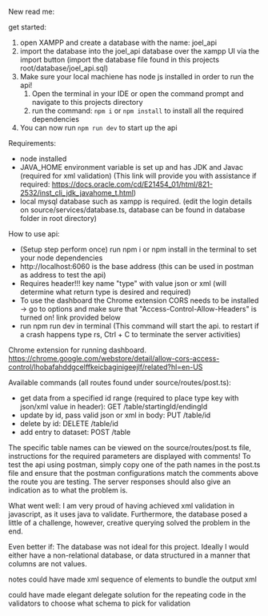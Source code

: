 New read me:

get started:
1. open XAMPP and create a database with the name: joel_api
2. import the database into the joel_api database over the xampp UI via the import button (import the database file found in this projects root/database/joel_api.sql) 
3. Make sure your local machiene has node js installed in order to run the api!
   1. Open the terminal in your IDE or open the command prompt and navigate to this projects directory
   2. run the command: `npm i` or `npm install` to install all the required dependencies
4. You can now run `npm run dev` to start up the api


Requirements:
- node installed
- JAVA_HOME environment variable is set up and has JDK and Javac (required for xml validation) (This link will provide you with assistance if required: https://docs.oracle.com/cd/E21454_01/html/821-2532/inst_cli_jdk_javahome_t.html)
- local mysql database such as xampp is required. (edit the login details on source/services/database.ts, database can be found in database folder in root directory)

How to use api:
* (Setup step perform once) run npm i or npm install in the terminal to set your node dependencies
* http://localhost:6060 is the base address (this can be used in postman as address to test the api)
* Requires header!!! key name "type" with value json or xml (will determine what return type is desired and required)
* To use the dashboard the Chrome extension CORS needs to be installed -> go to options and make sure that "Access-Control-Allow-Headers" is turned on! link provided below
* run npm run dev in terminal (This command will start the api. to restart if a crash happens type rs, Ctrl + C to terminate the server activities)

Chrome extension for running dashboard.  
https://chrome.google.com/webstore/detail/allow-cors-access-control/lhobafahddgcelffkeicbaginigeejlf/related?hl=en-US

Available commands (all routes found under source/routes/post.ts):
* get data from a specified id range (required to place type key with json/xml value in header): GET /table/startingId/endingId
* update by id, pass valid json or xml in body: PUT /table/id
* delete by id: DELETE /table/id
* add entry to dataset: POST /table

The specific table names can be viewed on the source/routes/post.ts file, instructions for the required parameters are displayed with comments!
To test the api using postman, simply copy one of the path names in the post.ts file and ensure that the postman configurations match the comments above the route you are testing. The server responses should also give an indication as to what the problem is.

What went well:
I am very proud of having achieved xml validation in javascript, as it uses java to validate. Furthermore, the database posed a little of a challenge, however, creative querying solved the problem in the end.

Even better if:
The database was not ideal for this project. Ideally I would either have a non-relational database, or data structured in a manner that columns are not values.

notes
could have made xml sequence of elements to bundle the output xml

could have made elegant delegate solution for the repeating code in the validators to choose what schema to pick for validation